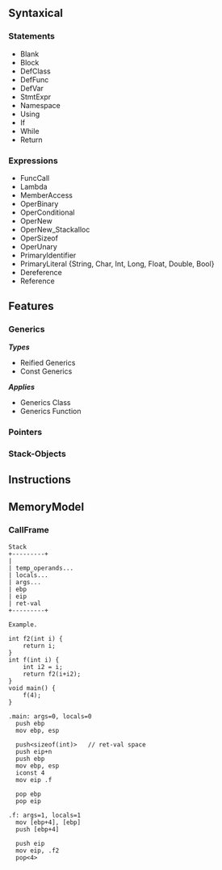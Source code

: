 
## Syntaxical

### Statements

- Blank
- Block
- DefClass
- DefFunc
- DefVar
- StmtExpr
- Namespace
- Using
- If
- While
- Return

### Expressions

- FuncCall
- Lambda
- MemberAccess
- OperBinary
- OperConditional
- OperNew
- OperNew_Stackalloc
- OperSizeof
- OperUnary
- PrimaryIdentifier
- PrimaryLiteral {String, Char, Int, Long, Float, Double, Bool}
- Dereference
- Reference


## Features

### Generics

***Types***
- Reified Generics
- Const Generics

***Applies***
- Generics Class
- Generics Function

### Pointers


### Stack-Objects


## Instructions


## MemoryModel

### CallFrame

```
Stack
+---------+
|
| temp_operands...
| locals...
| args...
| ebp
| eip
| ret-val
+---------+

Example.

int f2(int i) {
    return i;
}
int f(int i) {
    int i2 = i;
    return f2(i+i2);
}
void main() {
    f(4);
}

.main: args=0, locals=0
  push ebp
  mov ebp, esp
  
  push<sizeof(int)>   // ret-val space
  push eip+n
  push ebp
  mov ebp, esp
  iconst 4
  mov eip .f
  
  pop ebp
  pop eip
  
.f: args=1, locals=1
  mov [ebp+4], [ebp]
  push [ebp+4]
  
  push eip
  mov eip, .f2
  pop<4>
  
  

```